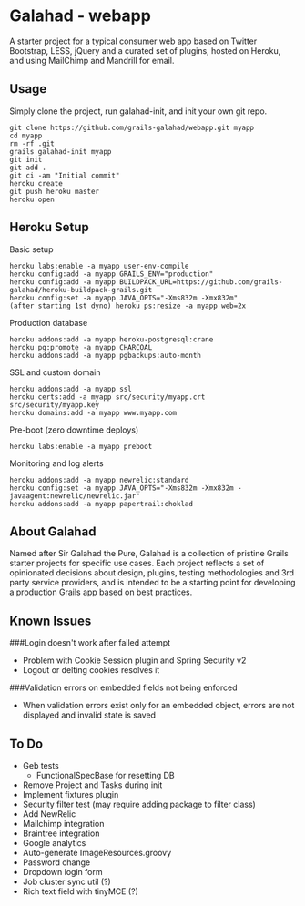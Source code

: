 Galahad - webapp
================
A starter project for a typical consumer web app based on Twitter Bootstrap, LESS, jQuery and a curated set of plugins, hosted on Heroku, and using MailChimp and Mandrill for email.

Usage
-----
Simply clone the project, run galahad-init, and init your own git repo.

    git clone https://github.com/grails-galahad/webapp.git myapp
    cd myapp
    rm -rf .git
    grails galahad-init myapp
    git init
    git add .
    git ci -am "Initial commit"
    heroku create
    git push heroku master
    heroku open


Heroku Setup
------------
Basic setup

    heroku labs:enable -a myapp user-env-compile
    heroku config:add -a myapp GRAILS_ENV="production"
    heroku config:add -a myapp BUILDPACK_URL=https://github.com/grails-galahad/heroku-buildpack-grails.git
    heroku config:set -a myapp JAVA_OPTS="-Xms832m -Xmx832m"
    (after starting 1st dyno) heroku ps:resize -a myapp web=2x

Production database

    heroku addons:add -a myapp heroku-postgresql:crane
    heroku pg:promote -a myapp CHARCOAL
    heroku addons:add -a myapp pgbackups:auto-month

SSL and custom domain

    heroku addons:add -a myapp ssl
    heroku certs:add -a myapp src/security/myapp.crt src/security/myapp.key
    heroku domains:add -a myapp www.myapp.com

Pre-boot (zero downtime deploys)

    heroku labs:enable -a myapp preboot

Monitoring and log alerts

    heroku addons:add -a myapp newrelic:standard
    heroku config:set -a myapp JAVA_OPTS="-Xms832m -Xmx832m -javaagent:newrelic/newrelic.jar"
    heroku addons:add -a myapp papertrail:choklad


About Galahad
-------------
Named after Sir Galahad the Pure, Galahad is a collection of pristine Grails starter projects for specific use cases. Each project reflects a set of opinionated decisions about design, plugins, testing methodologies and 3rd party service providers, and is intended to be a starting point for developing a production Grails app based on best practices.

Known Issues
------------
###Login doesn't work after failed attempt
* Problem with Cookie Session plugin and Spring Security v2
* Logout or delting cookies resolves it

###Validation errors on embedded fields not being enforced
* When validation errors exist only for an embedded object, errors are not displayed and invalid state is saved

To Do
-----
* Geb tests
    * FunctionalSpecBase for resetting DB
* Remove Project and Tasks during init
* Implement fixtures plugin
* Security filter test (may require adding package to filter class)
* Add NewRelic
* Mailchimp integration
* Braintree integration
* Google analytics
* Auto-generate ImageResources.groovy
* Password change
* Dropdown login form
* Job cluster sync util (?)
* Rich text field with tinyMCE (?)
